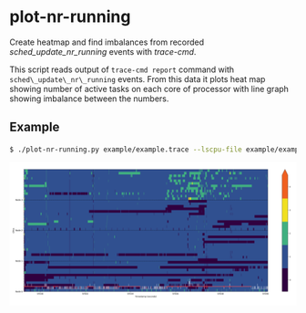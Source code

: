 # plot-nr-running
Create heatmap and find imbalances from recorded *sched\_update\_nr\_running* events with *trace-cmd*.

This script reads output of `trace-cmd report` command with `sched\_update\_nr\_running` events. From this data it plots heat map showing number of active tasks on each core of processor with line graph showing imbalance between the numbers.

## Example
```bash
$ ./plot-nr-running.py example/example.trace --lscpu-file example/example-lscpu.txt
```
![Example report](example/example.png)
